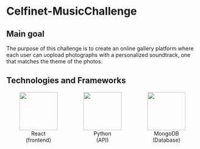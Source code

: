 # Celfinet-MusicChallenge

## Main goal

The purpose of this challenge is to create an online gallery platform where each user can uopload photographs with a personalized soundtrack, one that matches the theme of the photos.

## Technologies and Frameworks

<div class="w-2" style="display: flex; flex-direction: row; justify-content: space-around">
    <div style="display: flex; flex-direction: column; align-items: center;">
        <img src="https://github.com/user-attachments/assets/99560f1f-0389-4011-bde1-6a5e6095f471" width="100" height="100"  />
        <span>React</span>
        <span>(frontend)</span>
    </div>
    <div style="display: flex; flex-direction: column; align-items: center;">
        <img src="https://github.com/user-attachments/assets/5256c54d-33eb-4689-936f-906b857609a1" width="100" height="100" />
        <span>Python</span>
        <span>(API)</span>
    </div>
    <div style="display: flex; flex-direction: column; align-items: center;">
        <img src="https://github.com/user-attachments/assets/81960953-8a5f-4fab-ad27-1e799ef8dea0" width="100" height="100" />
        <span>MongoDB</span>
        <span>(Database)</span>
    </div>
</div>


